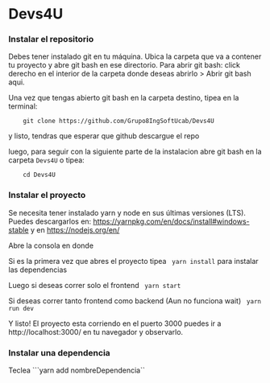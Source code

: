 # Devs4U

### Instalar el repositorio

Debes tener instalado git en tu máquina.
Ubica la carpeta que va a contener tu proyecto y abre git bash en ese directorio.
Para abrir git bash: click derecho en el interior de la carpeta donde deseas abrirlo > Abrir git bash aqui.

Una vez que tengas abierto git bash en la carpeta destino, tipea en la terminal:

```
	git clone https://github.com/Grupo8IngSoftUcab/Devs4U
```

y listo, tendras que esperar que github descargue el repo 

luego, para seguir con la siguiente parte de la instalacion abre git bash en la carpeta `Devs4U`
o tipea:

```
	cd Devs4U
```



### Instalar el proyecto

Se necesita tener instalado yarn y node en sus últimas versiones (LTS).
Puedes descargarlos en: https://yarnpkg.com/en/docs/install#windows-stable
y en https://nodejs.org/en/

Abre la consola en donde

Si es la primera vez que abres el proyecto tipea 
``` yarn install```
para instalar las dependencias

Luego si deseas correr solo el frontend
```	yarn start```

Si deseas correr tanto frontend como backend (Aun no funciona wait)
``` yarn run dev```

Y listo! El proyecto esta corriendo en el puerto 3000
puedes ir a http://localhost:3000/ en tu navegador y observarlo. 


### Instalar una dependencia

Teclea 
```yarn add nombreDependencia``
